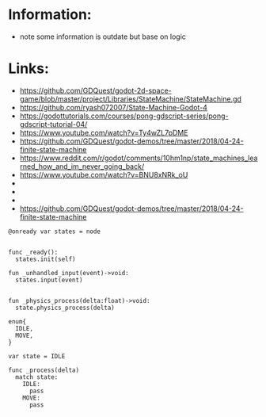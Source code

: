# Information:
 * note some information is outdate but base on logic


# Links: 
 * https://github.com/GDQuest/godot-2d-space-game/blob/master/project/Libraries/StateMachine/StateMachine.gd
 * https://github.com/ryash072007/State-Machine-Godot-4
 * https://godottutorials.com/courses/pong-gdscript-series/pong-gdscript-tutorial-04/
 * https://www.youtube.com/watch?v=Ty4wZL7pDME
 * https://github.com/GDQuest/godot-demos/tree/master/2018/04-24-finite-state-machine
 * https://www.reddit.com/r/godot/comments/10hm1np/state_machines_learned_how_and_im_never_going_back/
 * https://www.youtube.com/watch?v=BNU8xNRk_oU
 * 
 * 
 * 
 * https://github.com/GDQuest/godot-demos/tree/master/2018/04-24-finite-state-machine

```
@onready var states = node


func _ready():
  states.init(self)

fun _unhandled_input(event)->void:
  states.input(event)


fun _physics_process(delta:float)->void:
  state.physics_process(delta)
```

```
enum{
  IDLE,
  MOVE,
}

var state = IDLE
```

```
func _process(delta)
  match state:
    IDLE:
      pass
    MOVE:
      pass
```